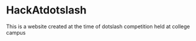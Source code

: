# HackAtdotslash
This is a website created at the time of dotslash competition held at college campus 
